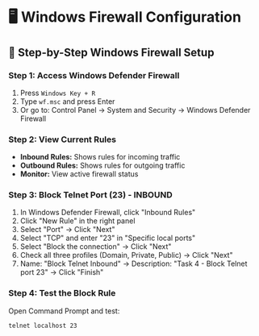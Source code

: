 # 🖥️ Windows Firewall Configuration

## 🔧 Step-by-Step Windows Firewall Setup

### Step 1: Access Windows Defender Firewall
1. Press `Windows Key + R`
2. Type `wf.msc` and press Enter
3. Or go to: Control Panel → System and Security → Windows Defender Firewall

### Step 2: View Current Rules
- **Inbound Rules:** Shows rules for incoming traffic
- **Outbound Rules:** Shows rules for outgoing traffic  
- **Monitor:** View active firewall status

### Step 3: Block Telnet Port (23) - INBOUND
1. In Windows Defender Firewall, click "Inbound Rules"
2. Click "New Rule" in the right panel
3. Select "Port" → Click "Next"
4. Select "TCP" and enter "23" in "Specific local ports"
5. Select "Block the connection" → Click "Next"
6. Check all three profiles (Domain, Private, Public) → Click "Next"
7. Name: "Block Telnet Inbound" → Description: "Task 4 - Block Telnet port 23" → Click "Finish"

### Step 4: Test the Block Rule
Open Command Prompt and test:
```cmd
telnet localhost 23
